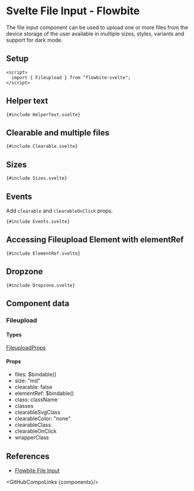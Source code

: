 # Svelte File Input - Flowbite


The file input component can be used to upload one or more files from the device storage of the user available in multiple sizes, styles, variants and support for dark mode.

## Setup

```svelte
<script>
  import { Fileupload } from "flowbite-svelte";
</script>
```

## Helper text

```svelte
{#include HelperText.svelte}
```

## Clearable and multiple files

```svelte
{#include Clearable.svelte}
```

## Sizes

```svelte
{#include Sizes.svelte}
```

## Events

Add `clearable` and `clearableOnClick` props.

```svelte
{#include Events.svelte}
```

## Accessing Fileupload Element with elementRef

```svelte
{#include ElementRef.svelte}
```

## Dropzone

```svelte
{#include Dropzone.svelte}
```

## Component data

### Fileupload

#### Types

[FileuploadProps](https://github.com/themesberg/flowbite-svelte/blob/main/src/lib/types.ts#L713)

#### Props

- files: $bindable()
- size: "md"
- clearable: false
- elementRef: $bindable()
- class: className
- classes
- clearableSvgClass
- clearableColor: "none"
- clearableClass
- clearableOnClick
- wrapperClass


## References

- [Flowbite File Input](https://flowbite.com/docs/forms/file-input/)

<GitHubCompoLinks {components}/>
